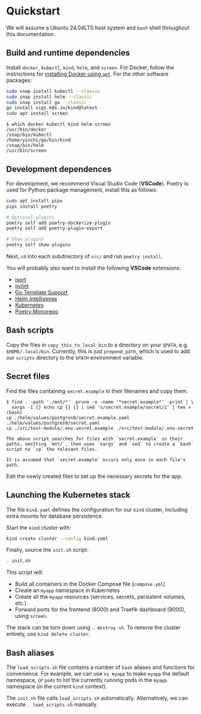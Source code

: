 # Quickstart

We will assume a Ubuntu 24.04LTS host system and `bash` shell throughout this documentation.

## Build and runtime dependencies

Install `docker`, `kubectl`, `kind`, `helm`, and `screen`.  For Docker, follow the instructions for [installing Docker using `apt`](https://docs.docker.com/engine/install/ubuntu/#install-using-the-repository).  For the other software packages:

```bash
sudo snap install kubectl --classic
sudo snap install helm --classic
sudo snap install go --classic
go install sigs.k8s.io/kind@latest
sudo apt install screen
```

```console
$ which docker kubectl kind helm screen
/usr/bin/docker
/snap/bin/kubectl
/home/yinchi/go/bin/kind
/snap/bin/helm
/usr/bin/screen
```

## Development dependences

For development, we recommend Visual Studio Code (**VSCode**). Poetry is used for Python package management, install this as follows:

```bash
sudo apt install pipx
pipx install poetry

# Optional plugins
poetry self add poetry-dockerize-plugin
poetry self add poetry-plugin-export

# Show plugins
poetry self show plugins
```

Next, `cd` into each subdirectory of `src/` and run `poetry install`.

You will probably also want to install the following **VSCode** extensions:

- [isort](https://marketplace.visualstudio.com/items?itemName=ms-python.isort)
- [pylint](https://marketplace.visualstudio.com/items?itemName=ms-python.pylint)
- [Go Template Support](https://marketplace.visualstudio.com/items?itemName=jinliming2.vscode-go-template)
- [Helm Intellisense](https://marketplace.visualstudio.com/items?itemName=Tim-Koehler.helm-intellisense)
- [Kubernetes](https://marketplace.visualstudio.com/items?itemName=ms-kubernetes-tools.vscode-kubernetes-tools)
- [Poetry Monorepo](https://marketplace.visualstudio.com/items?itemName=ameenahsanma.poetry-monorepo)

## Bash scripts

Copy the files in `copy_this_to_local_bin` to a directory on your `$PATH`, e.g. `$HOME/.local/bin`. Currently, this is just `prepend_path`, which is used to add our `scripts` directory to the `$PATH` environment variable.

## Secret files

Find the files containing `secret.example` in their filenames and copy them.

```console
$ find . -path './mnt/*' -prune -o -name '*secret.example*' -print | \
  xargs -I {} echo cp {} {} | sed 's/secret.example/secret/2' | tee >(bash)
cp ./helm/values/postgres0/secret.example.yaml ./helm/values/postgres0/secret.yaml
cp ./src/test-module/.env.secret.example ./src/test-module/.env.secret
```

```{note}
The above script searches for files with `secret.example` in their paths, omitting `mnt/`, then uses `xargs` and `sed` to create a `bash` script to `cp` the relevant files.

It is assumed that `secret.example` occurs only once in each file's path.
```

Edit the newly created files to set up the necessary secrets for the app.

## Launching the Kubernetes stack

The file `kind.yaml` defines the configuration for our `kind` cluster, including extra mounts for database persistence.

Start the `kind` cluster with:
```bash
kind create cluster --config kind.yaml
```

Finally, source the `init.sh` script:
```bash
. init.sh
```

This script will:
- Build all containers in the Docker Compose file (`compose.yml`)
- Create an `myapp` namespace in Kubernetes
- Create all the `myapp` resources (services, secrets, persistent volumes, etc.)
- Forward ports for the frontend (8000) and Traefik dashboard (9000), using `screen`.

The stack can be torn down using `. destroy.sh`. To remove the cluster entirely, use `kind delete cluster`.

## Bash aliases

The `load_scripts.sh` file contains a number of `bash` aliases and functions for convenience. For example, we can use `ns myapp` to make `myapp` the default namespace, or `pods` to list the currently running pods in the `myapp` namespace (in the current `kind` context).

The `init.sh` file calls `load_scripts.sh` automatically. Alternatively, we can execute `. load_scripts.sh` manually.